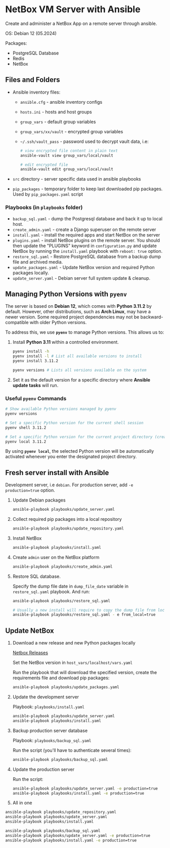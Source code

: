 # NetBox VM Server with Ansible

Create and administer a NetBox App on a remote server through ansible.

OS: Debian 12 (05.2024)

Packages:

- PostgreSQL Database
- Redis
- NetBox

## Files and Folders

- Ansible inventory files:
  - `ansible.cfg` - ansible inventory configs
  - `hosts.ini` - hosts and host groups
  - `group_vars` - default group variables
  - `group_vars/xx/vault` - encrypted group variables
  - `~/.ssh/vault_pass` - password used to decrypt vault data, i.e:

    ```bash
    # view encrypted file content in plain text
    ansible-vault view group_vars/local/vault 

    # edit encrypted file
    ansible-vault edit group_vars/local/vault 
    ```

- `src` directory - server specific data used in ansible playbooks
- `pip_packages` - temporary folder to keep last downloaded pip packages. Used by `pip_packages.yaml` script

### Playbooks (in `playbooks` folder)

- `backup_sql.yaml` - dump the Postgresql database and back it up to local host.
- `create_admin.yaml` - create a Django superuser on the remote server
- `install.yaml` - install the required apps and start NetBox on the server
- `plugins.yaml` - install NetBox plugins on the remote server. You should then update the "PLUGINS" keyword in `configuration.py` and update NetBox by running the `install.yaml` playbook with `reboot: true` option.
- `restore_sql.yaml` - Restore PostgreSQL database from a backup dump file and archived media.
- `update_packages.yaml` - Update NetBox version and required Python packages locally.
- `update_server.yaml` - Debian server full system update & cleanup.

## Managing Python Versions with `pyenv`  

The server is based on **Debian 12**, which comes with **Python 3.11.2** by default. However, other distributions, such as **Arch Linux**, may have a newer version. Some required project dependencies may not be backward-compatible with older Python versions.  

To address this, we use **`pyenv`** to manage Python versions. This allows us to:  

1. Install **Python 3.11** within a controlled environment.  

    ```bash
    pyenv install -h 
    pyenv install -l # List all available versions to install
    pyenv install 3.11.2

    pyenv versions # Lists all versions available on the system
    ```

2. Set it as the default version for a specific directory where **Ansible update tasks** will run.  

### Useful `pyenv` Commands  

```bash
# Show available Python versions managed by pyenv
pyenv versions  

# Set a specific Python version for the current shell session
pyenv shell 3.11.2  

# Set a specific Python version for the current project directory (creates a .python-version file)
pyenv local 3.11.2  
```

By using **`pyenv local`**, the selected Python version will be automatically activated whenever you enter the designated project directory.  

## Fresh server install with Ansible

Development server, i.e `debian`. For production server, add `-e production=true` option.

1. Update Debian packages

    ```bash
    ansible-playbook playbooks/update_server.yaml
    ```

2. Collect required pip packages into a local repository

    ```bash
    ansible-playbook playbooks/update_repository.yaml
    ```

3. Install NetBox

    ```bash
    ansible-playbook playbooks/install.yaml
    ```

4. Create `admin` user on the NetBox platform

    ```bash
    ansible-playbook playbooks/create_admin.yaml
    ```

5. Restore SQL database.

    Specify the dump file date in `dump_file_date` variable in `restore_sql.yaml` playbook. And run:

    ```bash
    ansible-playbook playbooks/restore_sql.yaml
    
    # Usually a new install will require to copy the dump file from local machine
    ansible-playbook playbooks/restore_sql.yaml - e from_local=true
    ```

## Update NetBox

1. Download a new release and new Python packages locally

    [Netbox Releases](https://github.com/netbox-community/netbox/releases)

    Set the NetBox version in `host_vars/localhost/vars.yaml`

    Run the playbook that will download the specified version, create the requirements file and download pip packages:

    ```bash
    ansible-playbook playbooks/update_packages.yaml
    ```

2. Update the development server

    Playbook: `playbooks/install.yaml`

    ```bash
    ansible-playbook playbooks/update_server.yaml
    ansible-playbook playbooks/install.yaml
    ```

3. Backup production server database

    Playbook: `playbooks/backup_sql.yaml`

    Run the script (you'll have to authenticate several times):

    ```bash
    ansible-playbook playbooks/backup_sql.yaml
    ```

4. Update the production server

    Run the script:

    ```bash
    ansible-playbook playbooks/update_server.yaml -e production=true
    ansible-playbook playbooks/install.yaml -e production=true
    ```

5. All in one

```bash
ansible-playbook playbooks/update_repository.yaml
ansible-playbook playbooks/update_server.yaml
ansible-playbook playbooks/install.yaml

ansible-playbook playbooks/backup_sql.yaml
ansible-playbook playbooks/update_server.yaml -e production=true
ansible-playbook playbooks/install.yaml -e production=true
```

